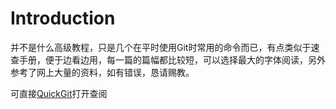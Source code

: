 # Introduction
并不是什么高级教程，只是几个在平时使用Git时常用的命令而已，有点类似于速查手册，便于边看边用，每一篇的篇幅都比较短，可以选择最大的字体阅读，另外参考了网上大量的资料，如有错误，恳请赐教。

可直接[QuickGit](http://yqs.cn.com/books/quickgit/)打开查阅
